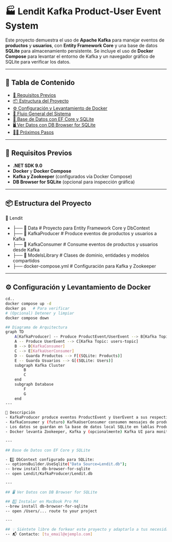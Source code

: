 # 🏭 Lendit Kafka Product-User Event System

Este proyecto demuestra el uso de **Apache Kafka** para manejar eventos de **productos** y **usuarios**, con **Entity Framework Core** y una base de datos **SQLite** para almacenamiento persistente. Se incluye el uso de **Docker Compose** para levantar el entorno de Kafka y un navegador gráfico de SQLite para verificar los datos.

---

## 📑 Tabla de Contenido
- [🚀 Requisitos Previos](#requisitos-previos)
- [📦 Estructura del Proyecto](#estructura-del-proyecto)
- [⚙️ Configuración y Levantamiento de Docker](#configuración-y-levantamiento-de-docker)
- [🔗 Flujo General del Sistema](#flujo-general-del-sistema)
- [💾 Base de Datos con EF Core y SQLite](#base-de-datos-con-ef-core-y-sqlite)
- [🖥️ Ver Datos con DB Browser for SQLite](#ver-datos-con-db-browser-for-sqlite)
- [🧑‍💻 Próximos Pasos](#próximos-pasos)

---

## 🚀 Requisitos Previos
- **.NET SDK 9.0**
- **Docker** y **Docker Compose**
- **Kafka y Zookeeper** (configurados vía Docker Compose)
- **DB Browser for SQLite** (opcional para inspección gráfica)

---

## 📦 Estructura del Proyecto
📂 Lendit
- ├── 📁 Data # Proyecto para Entity Framework Core y DbContext
- ├── 📁 KafkaProducer # Produce eventos de productos y usuarios a Kafka
- ├── 📁 KafkaConsumer # Consume eventos de productos y usuarios desde Kafka
- ├── 📁 ModelsLibrary # Clases de dominio, entidades y modelos compartidos
- ├── docker-compose.yml # Configuración para Kafka y Zookeeper


---

## ⚙️ Configuración y Levantamiento de Docker
```bash
cd..
docker compose up -d
docker ps   # Para verificar
# (Opcional) Detener y limpiar
docker compose down

## Diagrama de Arquitectura
graph TD
    A[KafkaProducer] -- Produce ProductEvent/UserEvent --> B[Kafka Topic: products-topic]
    A -- Produce UserEvent --> C[Kafka Topic: users-topic]
    B --> D[KafkaConsumer]
    C --> E[KafkaUserConsumer]
    D -- Guarda Productos --> F[(SQLite: Products)]
    E -- Guarda Usuarios --> G[(SQLite: Users)]
    subgraph Kafka Cluster
        B
        C
    end
    subgraph Database
        F
        G
    end
---

📝 Descripción
- KafkaProducer produce eventos ProductEvent y UserEvent a sus respectivos topics.
- KafkaConsumer y (futuro) KafkaUserConsumer consumen mensajes de products-topic y users-topic.
- Los datos se guardan en la base de datos local SQLite en tablas Products y Users.
- Docker levanta Zookeeper, Kafka y (opcionalmente) Kafka UI para monitoreo.

---

## Base de Datos con EF Core y SQLite

- 1️⃣ DbContext configurado para SQLite:
-- optionsBuilder.UseSqlite("Data Source=Lendit.db");
-- brew install db-browser-for-sqlite
-- open Lendit/KafkaProducer/Lendit.db

---

## 🖥️ Ver Datos con DB Browser for SQLite

## 1️⃣ Instalar en MacBook Pro M4
--brew install db-browser-for-sqlite
-- open /Users/... route to your project

---

## 💡 Siéntete libre de forkear este proyecto y adaptarlo a tus necesidades.
-- 📬 Contacto: [tu_email@ejemplo.com]


